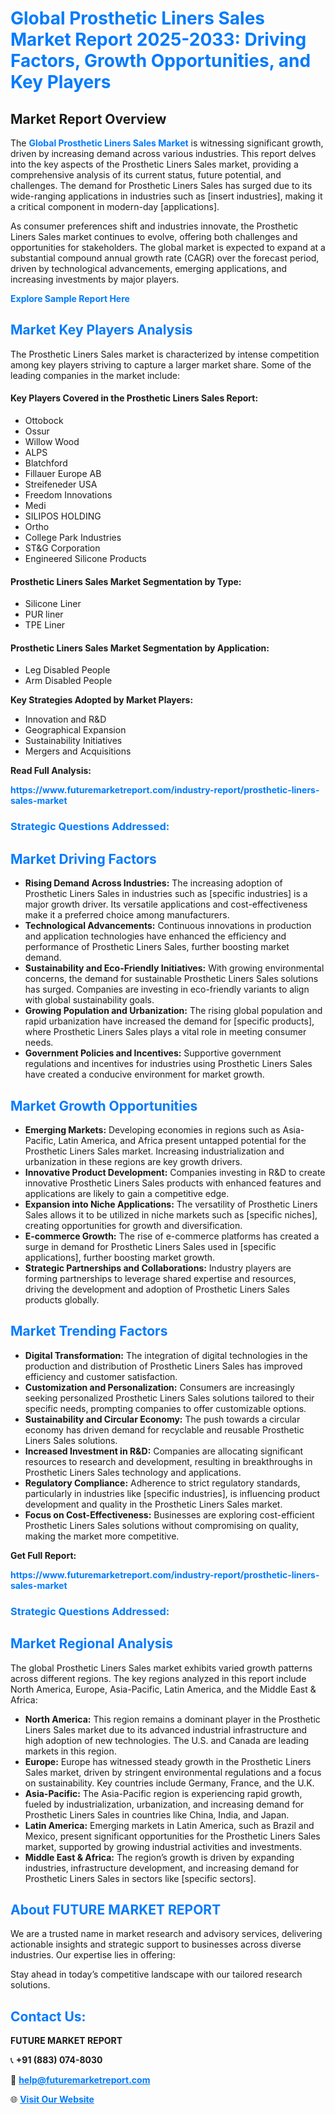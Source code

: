 <h1 style="color: #007BFF;">Global Prosthetic Liners Sales Market Report 2025-2033: Driving Factors, Growth Opportunities, and Key Players</h1>

<section id="overview">
<h2>Market Report Overview</h2>
<p>The <a href="https://www.futuremarketreport.com/industry-report/prosthetic-liners-sales-market" style="color: #007BFF; text-decoration: none;"><strong>Global Prosthetic Liners Sales Market</strong></a> is witnessing significant growth, driven by increasing demand across various industries. This report delves into the key aspects of the Prosthetic Liners Sales market, providing a comprehensive analysis of its current status, future potential, and challenges. The demand for Prosthetic Liners Sales has surged due to its wide-ranging applications in industries such as [insert industries], making it a critical component in modern-day [applications].</p>
<p>As consumer preferences shift and industries innovate, the Prosthetic Liners Sales market continues to evolve, offering both challenges and opportunities for stakeholders. The global market is expected to expand at a substantial compound annual growth rate (CAGR) over the forecast period, driven by technological advancements, emerging applications, and increasing investments by major players.</p>
</section>

<section id="overview">
<p><a href="https://www.futuremarketreport.com/request-sample/reportId=109438" style="color: #007BFF; text-decoration: none;"><strong>Explore Sample Report Here</strong></a></p>
</section>

<section id="key-players">
<h2 style="color: #007BFF;">Market Key Players Analysis</h2>
<p>The Prosthetic Liners Sales market is characterized by intense competition among key players striving to capture a larger market share. Some of the leading companies in the market include:</p>
<h4>Key Players Covered in the Prosthetic Liners Sales Report:</h4>
<ul><li>Ottobock</li><li>Ossur</li><li>Willow Wood</li><li>ALPS</li><li>Blatchford</li><li>Fillauer Europe AB</li><li>Streifeneder USA</li><li>Freedom Innovations</li><li>Medi</li><li>SILIPOS HOLDING</li><li>Ortho</li><li>College Park Industries</li><li>ST&amp;G Corporation</li><li>Engineered Silicone Products</li></ul>
<h4>Prosthetic Liners Sales Market Segmentation by Type:</h4>
<ul><li>Silicone Liner</li><li>PUR liner</li><li>TPE Liner</li></ul>

<h4>Prosthetic Liners Sales Market Segmentation by Application:</h4>
<ul><li>Leg Disabled People</li><li>Arm Disabled People</li></ul>
<p><strong>Key Strategies Adopted by Market Players:</strong></p>
<ul>
<li>Innovation and R&D</li>
<li>Geographical Expansion</li>
<li>Sustainability Initiatives</li>
<li>Mergers and Acquisitions</li>
</ul>
</section>

<section>
<p><strong>Read Full Analysis: </strong></p><a href="https://www.futuremarketreport.com/industry-report/prosthetic-liners-sales-market" style="color: #007BFF; text-decoration: none;"><strong>https://www.futuremarketreport.com/industry-report/prosthetic-liners-sales-market</strong></a>
<h3 style="color: #007BFF;">Strategic Questions Addressed:</h3>
</section>

<section id="driving-factors">
<h2 style="color: #007BFF;">Market Driving Factors</h2>
<ul>
<li><strong>Rising Demand Across Industries:</strong> The increasing adoption of Prosthetic Liners Sales in industries such as [specific industries] is a major growth driver. Its versatile applications and cost-effectiveness make it a preferred choice among manufacturers.</li>
<li><strong>Technological Advancements:</strong> Continuous innovations in production and application technologies have enhanced the efficiency and performance of Prosthetic Liners Sales, further boosting market demand.</li>
<li><strong>Sustainability and Eco-Friendly Initiatives:</strong> With growing environmental concerns, the demand for sustainable Prosthetic Liners Sales solutions has surged. Companies are investing in eco-friendly variants to align with global sustainability goals.</li>
<li><strong>Growing Population and Urbanization:</strong> The rising global population and rapid urbanization have increased the demand for [specific products], where Prosthetic Liners Sales plays a vital role in meeting consumer needs.</li>
<li><strong>Government Policies and Incentives:</strong> Supportive government regulations and incentives for industries using Prosthetic Liners Sales have created a conducive environment for market growth.</li>
</ul>
</section>

<section id="growth-opportunities">
<h2 style="color: #007BFF;">Market Growth Opportunities</h2>
<ul>
<li><strong>Emerging Markets:</strong> Developing economies in regions such as Asia-Pacific, Latin America, and Africa present untapped potential for the Prosthetic Liners Sales market. Increasing industrialization and urbanization in these regions are key growth drivers.</li>
<li><strong>Innovative Product Development:</strong> Companies investing in R&D to create innovative Prosthetic Liners Sales products with enhanced features and applications are likely to gain a competitive edge.</li>
<li><strong>Expansion into Niche Applications:</strong> The versatility of Prosthetic Liners Sales allows it to be utilized in niche markets such as [specific niches], creating opportunities for growth and diversification.</li>
<li><strong>E-commerce Growth:</strong> The rise of e-commerce platforms has created a surge in demand for Prosthetic Liners Sales used in [specific applications], further boosting market growth.</li>
<li><strong>Strategic Partnerships and Collaborations:</strong> Industry players are forming partnerships to leverage shared expertise and resources, driving the development and adoption of Prosthetic Liners Sales products globally.</li>
</ul>
</section>

<section id="trending-factors">
<h2 style="color: #007BFF;">Market Trending Factors</h2>
<ul>
<li><strong>Digital Transformation:</strong> The integration of digital technologies in the production and distribution of Prosthetic Liners Sales has improved efficiency and customer satisfaction.</li>
<li><strong>Customization and Personalization:</strong> Consumers are increasingly seeking personalized Prosthetic Liners Sales solutions tailored to their specific needs, prompting companies to offer customizable options.</li>
<li><strong>Sustainability and Circular Economy:</strong> The push towards a circular economy has driven demand for recyclable and reusable Prosthetic Liners Sales solutions.</li>
<li><strong>Increased Investment in R&D:</strong> Companies are allocating significant resources to research and development, resulting in breakthroughs in Prosthetic Liners Sales technology and applications.</li>
<li><strong>Regulatory Compliance:</strong> Adherence to strict regulatory standards, particularly in industries like [specific industries], is influencing product development and quality in the Prosthetic Liners Sales market.</li>
<li><strong>Focus on Cost-Effectiveness:</strong> Businesses are exploring cost-efficient Prosthetic Liners Sales solutions without compromising on quality, making the market more competitive.</li>
</ul>
</section>

<section>
<p><strong>Get Full Report: </strong></p><a href="https://www.futuremarketreport.com/industry-report/prosthetic-liners-sales-market" style="color: #007BFF; text-decoration: none;"><strong>https://www.futuremarketreport.com/industry-report/prosthetic-liners-sales-market</strong></a>
<h3 style="color: #007BFF;">Strategic Questions Addressed:</h3>
</section>


<section id="regional-analysis">
<h2 style="color: #007BFF;">Market Regional Analysis</h2>
<p>The global Prosthetic Liners Sales market exhibits varied growth patterns across different regions. The key regions analyzed in this report include North America, Europe, Asia-Pacific, Latin America, and the Middle East & Africa:</p>
<ul>
<li><strong>North America:</strong> This region remains a dominant player in the Prosthetic Liners Sales market due to its advanced industrial infrastructure and high adoption of new technologies. The U.S. and Canada are leading markets in this region.</li>
<li><strong>Europe:</strong> Europe has witnessed steady growth in the Prosthetic Liners Sales market, driven by stringent environmental regulations and a focus on sustainability. Key countries include Germany, France, and the U.K.</li>
<li><strong>Asia-Pacific:</strong> The Asia-Pacific region is experiencing rapid growth, fueled by industrialization, urbanization, and increasing demand for Prosthetic Liners Sales in countries like China, India, and Japan.</li>
<li><strong>Latin America:</strong> Emerging markets in Latin America, such as Brazil and Mexico, present significant opportunities for the Prosthetic Liners Sales market, supported by growing industrial activities and investments.</li>
<li><strong>Middle East & Africa:</strong> The region’s growth is driven by expanding industries, infrastructure development, and increasing demand for Prosthetic Liners Sales in sectors like [specific sectors].</li>
</ul>
</section>

<footer>
<h2 style="color: #007BFF;">About FUTURE MARKET REPORT</h2>
<p>We are a trusted name in market research and advisory services, delivering actionable insights and strategic support to businesses across diverse industries. Our expertise lies in offering:</p>

<p>Stay ahead in today’s competitive landscape with our tailored research solutions.</p>

<h2 style="color: #007BFF;">Contact Us:</h2>
<p><strong>FUTURE MARKET REPORT</strong></p>
<p>📞 <strong>+91 (883) 074-8030</strong></p>
<p>📧 <strong><a href="mailto:help@futuremarketreport.com" style="color: #007BFF;">help@futuremarketreport.com</a></strong></p>
<p>🌐 <strong><a href="https://www.futuremarketreport.com/" style="color: #007BFF;">Visit Our Website</a></strong></p>
</footer>